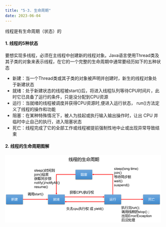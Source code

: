 ```yaml
---
title: "5-3. 生命周期"
date: 2023-06-04
---
```

线程是有生命周期（状态）的

#### 1. 线程的5种状态
要想实现多线程，必须在主线程中创建新的线程对象。Java语言使用Thread类及其子类的对象来表示线程，在它的一个完整的生命周期中通常要经历如下的五种状态
- 新建：当一个Thread类或其子类的对象被声明并创建时，新生的线程对象处于新建状态
- 就绪：处于新建状态的线程被start()后，将进入线程队列等待CPU时间片，此时它已具备了运行的条件，只是没分配到CPU资源
- 运行：当就绪的线程被调度并获得CPU资源时,便进入运行状态， run()方法定义了线程的操作和功能
- 阻塞：在某种特殊情况下，被人为挂起或执行输入输出操作时，让出 CPU 并临时中止自己的执行，进入阻塞状态
- 死亡：线程完成了它的全部工作或线程被提前强制性地中止或出现异常导致结束


#### 2. 线程的生命周期图解
![5-3-1](/img/java/javase/5-3-1.jpg)